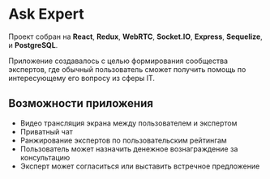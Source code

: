# Ask Expert

Проект собран на **React**, **Redux**, **WebRTC**, **Socket.IO**, **Express**, **Sequelize**, и **PostgreSQL**.

Приложение создавалось с целью формирования сообщества экспертов, где обычный пользователь сможет получить помощь по интересующему его вопросу из сферы IT.

## Возможности приложения

- Видео трансляция экрана между пользователем и экспертом
- Приватный чат
- Ранжирование экспертов по пользовательским рейтингам
- Пользователь может назначить денежное вознаграждение за консультацию
- Эксперт может согласиться или выставить встречное предложение

